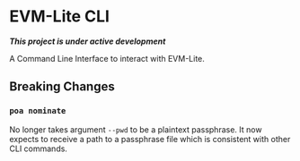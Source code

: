 # EVM-Lite CLI

**_This project is under active development_**

A Command Line Interface to interact with EVM-Lite.

## Breaking Changes

### `poa nominate`

No longer takes argument `--pwd` to be a plaintext passphrase. It now expects to receive a path to a passphrase file which is consistent with other CLI commands.
